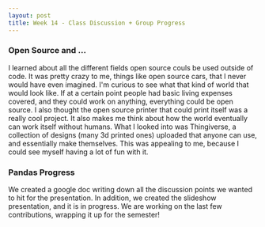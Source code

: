 ```yaml
---
layout: post
title: Week 14 - Class Discussion + Group Progress
---
```


### Open Source and ...
I learned about all the different fields open source couls be used outside of code. It was pretty crazy to me, things like open source cars, that I never would have even imagined. I'm curious to see what that kind of world that would look like. If at a certain point people had basic living expenses covered, and they could work on anything, everything could be open source. I also thought the open source printer that could print itself was a really cool project. It also makes me think about how the world eventually can work itself without humans. What I looked into was Thingiverse, a collection of designs (many 3d printed ones) uploaded that anyone can use, and essentially make themselves. This was appealing to me, because I could see myself having a lot of fun with it.

<!--more-->


### Pandas Progress
We created a google doc writing down all the discussion points we wanted to hit for the presentation. In addition, we created the slideshow presentation, and it is in progress. We are working on the last few contributions, wrapping it up for the semester! 